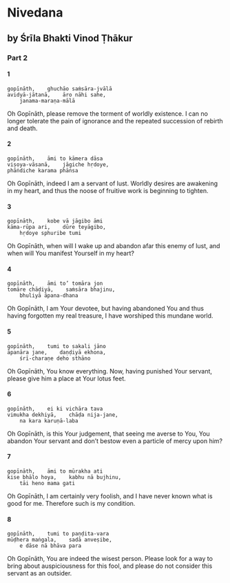 # Nivedana

## by Śrīla Bhakti Vinod Ṭhākur

### Part 2

#### 1

    gopīnāth,    ghuchāo saṁsāra-jvālā
    avidyā-jātanā,    āro nāhi sahe,
        janama-maraṇa-mālā

Oh Gopīnāth, please remove the torment of worldly existence. I can no longer tolerate the pain of ignorance and the repeated succession of rebirth and death.

#### 2

    gopīnāth,    āmi to kāmera dāsa
    viṣoya-vāsanā,    jāgiche hṛdoye,
    phāṅdiche karama phāṅsa

Oh Gopīnāth, indeed I am a servant of lust. Worldly desires are awakening in my heart, and thus the noose of fruitive work is beginning to tighten.

#### 3

    gopīnāth,    kobe vā jāgibo āmi
    kāma-rūpa ari,    dūre teyāgibo,
        hṛdoye sphuribe tumi

Oh Gopīnāth, when will I wake up and abandon afar this enemy of lust, and when will You manifest Yourself in my heart?

#### 4

    gopīnāth,    āmi to’ tomāra jon
    tomāre chāḍiyā,    saṁsāra bhajinu,
        bhuliyā āpana-dhana

Oh Gopīnāth, I am Your devotee, but having abandoned You and thus having forgotten my real treasure, I have worshiped this mundane world.

#### 5

    gopīnāth,    tumi to sakali jāno
    āpanāra jane,    daṇḍiyā ekhona,
        śrī-charaṇe deho sthāno

Oh Gopīnāth, You know everything. Now, having punished Your servant, please give him a place at Your lotus feet.

#### 6

    gopīnāth,    ei ki vichāra tava
    vimukha dekhiyā,    chāḍa nija-jane,
        na kara karuṇā-laba

Oh Gopīnāth, is this Your judgement, that seeing me averse to You, You abandon Your servant and don’t bestow even a particle of mercy upon him?

#### 7

    gopīnāth,    āmi to mūrakha ati
    kise bhālo hoya,    kabhu nā bujhinu,
        tāi heno mama gati

Oh Gopīnāth, I am certainly very foolish, and I have never known what is good for me. Therefore such is my condition.

#### 8

    gopīnāth,    tumi to paṇḍita-vara
    mūḍhera maṅgala,    sadā anveṣibe,
        e dāse nā bhāva para

Oh Gopīnāth, You are indeed the wisest person. Please look for a way to bring about auspiciousness for this fool, and please do not consider this servant as an outsider.


